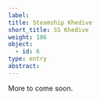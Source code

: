 ```yaml
---
label:
title: Steamship Khedive
short_title: SS Khedive
weight: 106
object:
  - id: 6
type: entry
abstract:
---
```


More to come soon.
